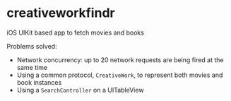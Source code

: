 # creativeworkfindr
iOS UIKit based app to fetch movies and books 

Problems solved:
- Network concurrency: up to 20 network requests are being fired at the same time
- Using a common protocol, `CreativeWork`, to represent both movies and book instances
- Using a `SearchController` on a UITableView
